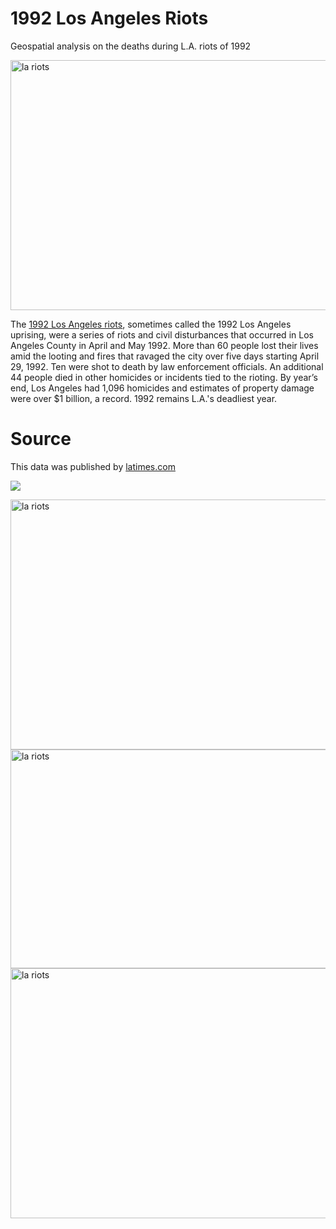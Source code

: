 # 1992 Los Angeles Riots
Geospatial analysis on the deaths during L.A. riots of 1992

<img src="https://miro.medium.com/max/4096/1*Cx2jjmIZODRRl7PYoRJ71g.jpeg" alt="la riots" width="600" height="400">

The [1992 Los Angeles riots](https://en.wikipedia.org/wiki/1992_Los_Angeles_riots), sometimes called the 1992 Los Angeles uprising, were a series of riots and civil disturbances that occurred in Los Angeles County in April and May 1992. More than 60 people lost their lives amid the looting and fires that ravaged the city over five days starting April 29, 1992. Ten were shot to death by law enforcement officials. An additional 44 people died in other homicides or incidents tied to the rioting. By year’s end, Los Angeles had 1,096 homicides and estimates of property damage were over $1 billion, a record. 1992 remains L.A.'s deadliest year.

# Source 
This data was published by [latimes.com](https://spreadsheets.latimes.com/la-riots-deaths/)

![](https://ichef.bbci.co.uk/news/640/media/images/54559000/jpg/_54559033_jex_1135277_de27-1.jpg)

<img src="https://cdn.historycollection.com/wp-content/uploads/2017/07/The-skeleton-of-a-burned-car-sits-at-the-intersection-of-Normandie-and-Florence.-LA-Times.png" alt="la riots" width="600" height="400">

<img src="https://allthatsinteresting.com/wordpress/wp-content/uploads/2016/04/fires-during-the-rodney-king-riots.jpg" alt="la riots" width="600" height="350">

<img src="https://s3.amazonaws.com/cms.ipressroom.com/173/files/20173/590272c22cfac230660a7617_helicopter/helicopter_069e2426-9d1a-4b7e-bb09-1d9c0d6da668-prv.jpg" alt="la riots" width="600" height="400">

